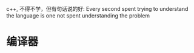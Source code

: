 c++, 不得不学，但有句话说的好: Every second spent trying to understand the language is one not spent understanding the problem

# 编译器
```bash

```

<!--stackedit_data:
eyJoaXN0b3J5IjpbMTQ3NDAyNjAyN119
-->